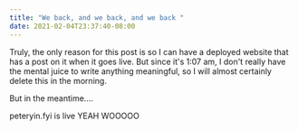 ```yaml
---
title: "We back, and we back, and we back "
date: 2021-02-04T23:37:40-08:00
---
```


Truly, the only reason for this post is so I can have a deployed website that has a post on it when it goes live. But since it's 1:07 am, I don't really have the mental juice to write anything meaningful, so I will almost certainly delete this in the morning.

But in the meantime....

peteryin.fyi is live YEAH WOOOOO
